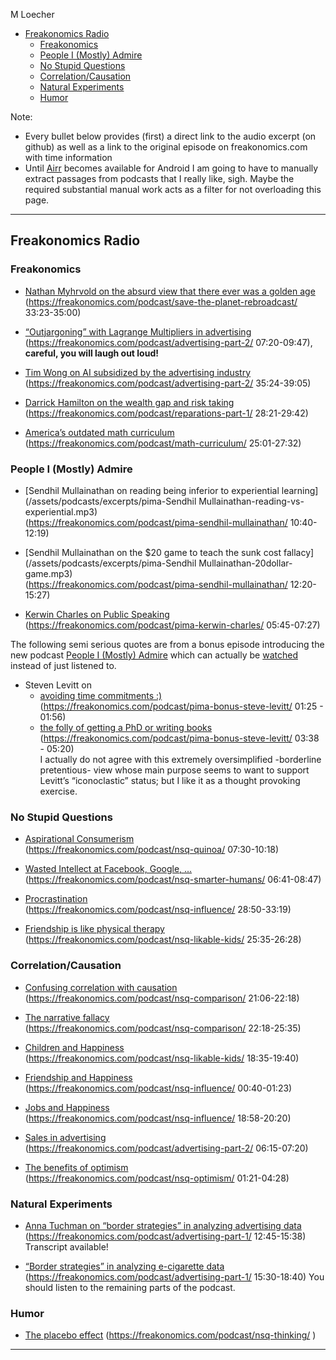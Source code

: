 M Loecher

  - [Freakonomics Radio](#freakonomics-radio)
      - [Freakonomics](#freakonomics)
      - [People I (Mostly) Admire](#people-i-mostly-admire)
      - [No Stupid Questions](#no-stupid-questions)
      - [Correlation/Causation](#correlationcausation)
      - [Natural Experiments](#natural-experiments)
      - [Humor](#humor)

Note:

  - Every bullet below provides (first) a direct link to the audio
    excerpt (on github) as well as a link to the original episode on
    freakonomics.com with time information
  - Until [Airr](https://www.airr.io/) becomes available for Android I
    am going to have to manually extract passages from podcasts that I
    really like, sigh. Maybe the required substantial manual work acts
    as a filter for not overloading this page.

-----

## Freakonomics Radio

### Freakonomics

- [Nathan Myhrvold on the absurd view that there ever was a golden age ](/assets/podcasts/excerpts/freak-Two-Totally-Opposite-Ways-to-Save-the-Planet.mp3)  
  (<https://freakonomics.com/podcast/save-the-planet-rebroadcast/>
  33:23-35:00)

- [“Outjargoning” with Lagrange Multipliers in
  advertising](/assets/podcasts/excerpts/vlc-record-2021-01-03-11h04m45s-Does%20Advertising%20Actually%20Work_Part%202_Digital.mp3)  
  (<https://freakonomics.com/podcast/advertising-part-2/>
  07:20-09:47), **careful, you will laugh out loud\!**

- [Tim Wong on AI subsidized by the advertising
  industry](/assets/podcasts/excerpts/vlc-record-2021-01-03-11h17m02s-Does%20Advertising%20Actually%20Work_Part%202_Digital.mp3)  
  (<https://freakonomics.com/podcast/advertising-part-2/> 35:24-39:05)

- [Darrick Hamilton on the wealth gap and risk
  taking](/assets/podcasts/excerpts/vlc-record-freak-Should-America-and-FIFA-Pay-Reparations-2821-2942.mp3)  
  (<https://freakonomics.com/podcast/reparations-part-1/> 28:21-29:42)

- [America’s outdated math
  curriculum](/assets/podcasts/excerpts/vlc-record-freak-America’s%20Math%20Curriculum%20Doesn’t%20Add%20Up-2501-2732.mp3)  
  (<https://freakonomics.com/podcast/math-curriculum/> 25:01-27:32)

### People I (Mostly) Admire

- [Sendhil Mullainathan on reading being inferior to experiential learning](/assets/podcasts/excerpts/pima-Sendhil Mullainathan-reading-vs-experiential.mp3)  
    (<https://freakonomics.com/podcast/pima-sendhil-mullainathan/>
    10:40-12:19)
    
- [Sendhil Mullainathan on the $20 game to teach the sunk cost fallacy](/assets/podcasts/excerpts/pima-Sendhil Mullainathan-20dollar-game.mp3)  
    (<https://freakonomics.com/podcast/pima-sendhil-mullainathan/>
    12:20-15:27)
    
    
- [Kerwin Charles on Public
    Speaking](/assets/podcasts/excerpts/vlc-record-2021-01-02-15h08m18s-Kerwin%20Charles_%20“One%20Does%20Not%20Know%20Where%20an%20Insight%20Will%20Come%20From”-.mp3)  
    (<https://freakonomics.com/podcast/pima-kerwin-charles/>
    05:45-07:27)

The following semi serious quotes are from a bonus episode introducing
the new podcast [People I (Mostly)
Admire](https://freakonomics.com/pima/) which can actually be
[watched](https://www.youtube.com/watch?v=vbGMWZYuCt4&feature=youtu.be)
instead of just listened to.

  - Steven Levitt on
      - [avoiding time commitments
        :)](/assets/podcasts/excerpts/vlc-record-Steve%20Levitt_I'm%20Not%20as%20Childlike%20as%20I'd%20Like%20to%20Be-0125-0156.mp3)  
        (<https://freakonomics.com/podcast/pima-bonus-steve-levitt/>
        01:25 - 01:56)
      - [the folly of getting a PhD or writing
        books](/assets/podcasts/excerpts/vlc-record-Steve%20Levitt_I'm%20Not%20as%20Childlike%20as%20I'd%20Like%20to%20Be-0338-0520.mp3)  
        (<https://freakonomics.com/podcast/pima-bonus-steve-levitt/>
        03:38 - 05:20)  
        I actually do not agree with this extremely oversimplified
        -borderline pretentious- view whose main purpose seems to want
        to support Levitt’s “iconoclastic” status; but I like it as a
        thought provoking exercise.

### No Stupid Questions

  - [Aspirational
    Consumerism](/assets/podcasts/excerpts/vlc-record-nsq-Why%20Do%20We%20Buy%20Things%20We-will%20Never%20Use_0730-1018.mp3)  
    (<https://freakonomics.com/podcast/nsq-quinoa/> 07:30-10:18)

  - [Wasted Intellect at Facebook, Google,
    …](/assets/podcasts/excerpts/vlc-record-nsq-Are%20Humans%20Smarter%20or%20Stupider%20Than%20We%20Used%20to%20Be_0641-0847.mp3)  
    (<https://freakonomics.com/podcast/nsq-smarter-humans/> 06:41-08:47)

  - [Procrastination](/assets/podcasts/excerpts/vlc-record-2021-01-02-14h51m20s-How%20Much%20of%20Your%20Life%20Do%20You%20Actually%20Control_-.mp3)  
    (<https://freakonomics.com/podcast/nsq-influence/> 28:50-33:19)

  - [Friendship is like physical
    therapy](/assets/podcasts/excerpts/vlc-record-2021-01-02-14h41m26s-How%20Do%20You%20Raise%20a%20“Likable”%20Kid_-.mp3)  
    (<https://freakonomics.com/podcast/nsq-likable-kids/> 25:35-26:28)

### Correlation/Causation

  - [Confusing correlation with
    causation](/assets/podcasts/excerpts/vlc-record-2021-01-03-10h14m40s-How%20Can%20You%20Stop%20Comparing%20Yourself%20With%20Other%20People_-.mp3)  
    (<https://freakonomics.com/podcast/nsq-comparison/> 21:06-22:18)

  - [The narrative
    fallacy](/assets/podcasts/excerpts/vlc-record-2021-01-03-10h16m07s-How%20Can%20You%20Stop%20Comparing%20Yourself%20With%20Other%20People_-.mp3)  
    (<https://freakonomics.com/podcast/nsq-comparison/> 22:18-25:35)

  - [Children and
    Happiness](/assets/podcasts/excerpts/vlc-record-2021-01-02-14h36m39s-How%20Do%20You%20Raise%20a%20“Likable”%20Kid_-.mp3)  
    (<https://freakonomics.com/podcast/nsq-likable-kids/> 18:35-19:40)

  - [Friendship and
    Happiness](/assets/podcasts/excerpts/vlc-record-2021-01-02-15h01m01s-How%20Much%20Do%20Your%20Friends%20Affect%20Your%20Future_-.mp3)  
    (<https://freakonomics.com/podcast/nsq-influence/> 00:40-01:23)

  - [Jobs and
    Happiness](/assets/podcasts/excerpts/vlc-record-2021-01-02-15h20m23s-How%20Much%20Do%20Your%20Friends%20Affect%20Your%20Future_-.mp3)  
    (<https://freakonomics.com/podcast/nsq-influence/> 18:58-20:20)

  - [Sales in
    advertising](/assets/podcasts/excerpts/vlc-record-2021-01-03-10h59m55s-Does%20Advertising%20Actually%20Work_Part%202_Digital.mp3)  
    (<https://freakonomics.com/podcast/advertising-part-2/> 06:15-07:20)

  - [The benefits of
    optimism](/assets/podcasts/excerpts/vlc-record-nsq-Is%20Optimism%20a%20Luxury%20Good-0121-0428.mp3)  
    (<https://freakonomics.com/podcast/nsq-optimism/> 01:21-04:28)

### Natural Experiments

  - [Anna Tuchman on “border strategies” in analyzing advertising
    data](/assets/podcasts/excerpts/vlc-record-2021-01-03-11h31m21s-Does%20Advertising%20Actually%20Work_Part%201_TV.mp3)  
    (<https://freakonomics.com/podcast/advertising-part-1/> 12:45-15:38)
    Transcript available\!

  - [“Border strategies” in analyzing e-cigarette
    data](/assets/podcasts/excerpts/vlc-record-2021-01-03-11h41m47s-Does%20Advertising%20Actually%20Work_Part%201_TV.mp3)  
    (<https://freakonomics.com/podcast/advertising-part-1/> 15:30-18:40)
    You should listen to the remaining parts of the podcast.

### Humor

  - [The placebo effect](/assets/podcasts/excerpts/)
    (<https://freakonomics.com/podcast/nsq-thinking/> )

-----
